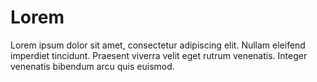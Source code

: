 # Lorem
Lorem ipsum dolor sit amet, consectetur adipiscing elit.
Nullam eleifend imperdiet tincidunt. Praesent viverra velit eget rutrum venenatis.
Integer venenatis bibendum arcu quis euismod. 
